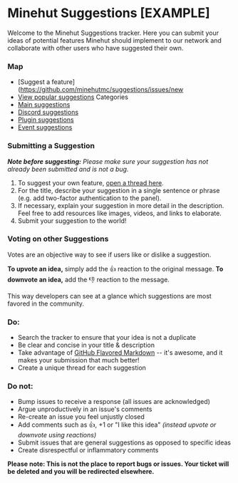 # Minehut Suggestions [EXAMPLE]

Welcome to the Minehut Suggestions tracker. Here you can submit your ideas of potential features Minehut should implement to our network and collaborate with other users who have suggested their own.

### Map

* [Suggest a feature](https://github.com/minehutmc/suggestions/issues/new
* [View popular suggestions](https://github.com/minehutmc/suggestions/issues?q=is%3Aissue+is%3Aopen+sort%3Areactions-%2B1-desc)
Categories
* [Main suggestions](https://github.com/minehutmc/suggestions/issues?q=is%3Aopen+is%3Aissue+label%3Afeature)
* [Discord suggestions](https://github.com/minehutmc/suggestions/issues?utf8=%E2%9C%93&q=is%3Aopen+is%3Aissue+label%3Adiscord)
* [Plugin suggestions](https://github.com/minehutmc/suggestions/issues?utf8=%E2%9C%93&q=is%3Aopen+is%3Aissue+label%3Aplugin+)
* [Event suggestions](https://github.com/minehutmc/suggestions/issues?q=is%3Aopen+is%3Aissue+label%3Aevents)

### Submitting a Suggestion

***Note before suggesting:*** *Please make sure your suggestion has not already been submitted and is not a bug.*

1. To suggest your own feature, [open a thread here](https://github.com/minehutmc/suggestions/issues/new). 
2. For the title, describe your suggestion in a single sentence or phrase (e.g. add two-factor authentication to the panel). 
3. If necessary, explain your suggestion in more detail in the description. Feel free to add resources like images, videos, and links to elaborate.
4. Submit your suggestion to the world!

### Voting on other Suggestions

Votes are an objective way to see if users like or dislike a suggestion.

**To upvote an idea,** simply add the 👍 reaction to the original message. 
**To downvote an idea,** add the 👎 reaction to the message. 

This way developers can see at a glance which suggestions are most favored in the community.

### Do:

* Search the tracker to ensure that your idea is not a duplicate
* Be clear and concise in your title & description
* Take advantage of [GitHub Flavored Markdown](https://guides.github.com/features/mastering-markdown/) -- it's awesome, and it makes your submission that much better!
* Create a unique thread for each suggestion

### Do not:

* Bump issues to receive a response (all issues are acknowledged)
* Argue unproductively in an issue's comments
* Re-create an issue you feel unjustly closed
* Add comments such as 👍, +1 or "I like this idea" *(instead upvote or downvote using reactions)*
* Submit issues that are general suggestions as opposed to specific ideas
* Create disrespectful or inflammatory comments

**Please note: This is not the place to report bugs or issues. Your ticket will be deleted and you will be redirected elsewhere.**
